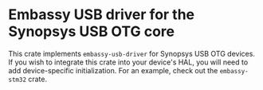 # Embassy USB driver for the Synopsys USB OTG core

This crate implements `embassy-usb-driver` for Synopsys USB OTG devices. If you wish to
integrate this crate into your device's HAL, you will need to add device-specific initialization.
For an example, check out the `embassy-stm32` crate.
